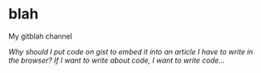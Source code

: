 # blah
My gitblah channel

_Why should I put code on gist to embed it into an article I have to write in the browser? If I want to write about code, I want to write code..._